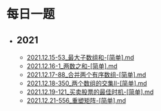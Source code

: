 # 每日一题

- ## **2021**
   - [2021.12.15-53_最大子数组和-[简单].md](/home/runner/work/a-daily-exercise/a-daily-exercise/algorithm/2021.12.15-53_最大子数组和-[简单].md)
   - [2021.12.16-1_两数之和-[简单].md](/home/runner/work/a-daily-exercise/a-daily-exercise/algorithm/2021.12.16-1_两数之和-[简单].md)
   - [2021.12.17-88_合并两个有序数组-[简单].md](/home/runner/work/a-daily-exercise/a-daily-exercise/algorithm/2021.12.17-88_合并两个有序数组-[简单].md)
   - [2021.12.18-350_两个数组的交集II-[简单].md](/home/runner/work/a-daily-exercise/a-daily-exercise/algorithm/2021.12.18-350_两个数组的交集II-[简单].md)
   - [2021.12.19-121_买卖股票的最佳时机-[简单].md](/home/runner/work/a-daily-exercise/a-daily-exercise/algorithm/2021.12.19-121_买卖股票的最佳时机-[简单].md)
   - [2021.12.21-556_重塑矩阵-[简单].md](/home/runner/work/a-daily-exercise/a-daily-exercise/algorithm/2021.12.21-556_重塑矩阵-[简单].md)

